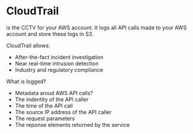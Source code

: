 # CloudTrail

is the CCTV for your AWS account. It logs all API calls made to your AWS account and store these logs in S3.

CloudTrail allows:

* After-the-fact incident investigation
* Near real-time intrusion detection
* Industry and regulatory compliance

What is logged?

* Metadata aroud AWS API calls?
* The indentity of the API caller&#x20;
* The time of the API call
* The source IP address of the API caller&#x20;
* The request parameters&#x20;
* The reponse elements returned by the service&#x20;
